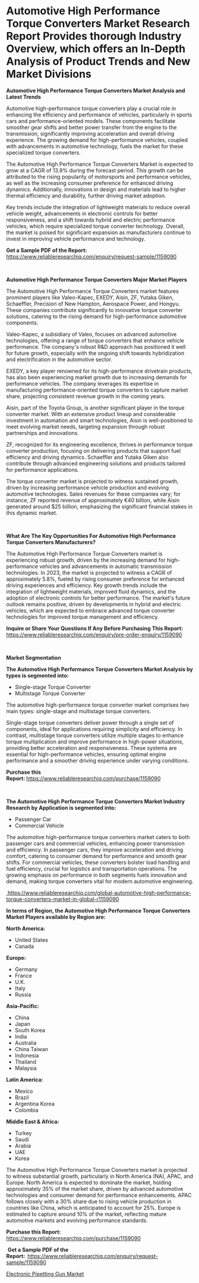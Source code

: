 <p><h1>Automotive High Performance Torque Converters Market Research Report Provides thorough Industry Overview, which offers an In-Depth Analysis of Product Trends and New Market Divisions</h1></p><p><strong>Automotive High Performance Torque Converters Market Analysis and Latest Trends</strong></p>
<p><p>Automotive high-performance torque converters play a crucial role in enhancing the efficiency and performance of vehicles, particularly in sports cars and performance-oriented models. These components facilitate smoother gear shifts and better power transfer from the engine to the transmission, significantly improving acceleration and overall driving experience. The growing demand for high-performance vehicles, coupled with advancements in automotive technology, fuels the market for these specialized torque converters.</p><p>The Automotive High Performance Torque Converters Market is expected to grow at a CAGR of 13.9% during the forecast period. This growth can be attributed to the rising popularity of motorsports and performance vehicles, as well as the increasing consumer preference for enhanced driving dynamics. Additionally, innovations in design and materials lead to higher thermal efficiency and durability, further driving market adoption.</p><p>Key trends include the integration of lightweight materials to reduce overall vehicle weight, advancements in electronic controls for better responsiveness, and a shift towards hybrid and electric performance vehicles, which require specialized torque converter technology. Overall, the market is poised for significant expansion as manufacturers continue to invest in improving vehicle performance and technology.</p></p>
<p><strong>Get a Sample PDF of the Report:&nbsp;</strong> <a href="https://www.reliableresearchiq.com/enquiry/request-sample/1159090?utm_campaign=3083&utm_medium=2&utm_source=Github&utm_content=ia&utm_term=22032025&utm_id=automotive-high-performance-torque-converters">https://www.reliableresearchiq.com/enquiry/request-sample/1159090</a></p>
<p>&nbsp;</p>
<p><strong>Automotive High Performance Torque Converters Major Market Players</strong></p>
<p><p>The Automotive High Performance Torque Converters market features prominent players like Valeo-Kapec, EXEDY, Aisin, ZF, Yutaka Giken, Schaeffler, Precision of New Hampton, Aerospace Power, and Hongyu. These companies contribute significantly to innovative torque converter solutions, catering to the rising demand for high-performance automotive components.</p><p>Valeo-Kapec, a subsidiary of Valeo, focuses on advanced automotive technologies, offering a range of torque converters that enhance vehicle performance. The company's robust R&D approach has positioned it well for future growth, especially with the ongoing shift towards hybridization and electrification in the automotive sector.</p><p>EXEDY, a key player renowned for its high-performance drivetrain products, has also been experiencing market growth due to increasing demands for performance vehicles. The company leverages its expertise in manufacturing performance-oriented torque converters to capture market share, projecting consistent revenue growth in the coming years.</p><p>Aisin, part of the Toyota Group, is another significant player in the torque converter market. With an extensive product lineup and considerable investment in automation and smart technologies, Aisin is well-positioned to meet evolving market needs, targeting expansion through robust partnerships and innovations.</p><p>ZF, recognized for its engineering excellence, thrives in performance torque converter production, focusing on delivering products that support fuel efficiency and driving dynamics. Schaeffler and Yutaka Giken also contribute through advanced engineering solutions and products tailored for performance applications.</p><p>The torque converter market is projected to witness sustained growth, driven by increasing performance vehicle production and evolving automotive technologies. Sales revenues for these companies vary; for instance, ZF reported revenue of approximately €40 billion, while Aisin generated around $25 billion, emphasizing the significant financial stakes in this dynamic market.</p></p>
<p>&nbsp;</p>
<p><strong>What Are The Key Opportunities For Automotive High Performance Torque Converters Manufacturers?</strong></p>
<p><p>The Automotive High Performance Torque Converters market is experiencing robust growth, driven by the increasing demand for high-performance vehicles and advancements in automatic transmission technologies. In 2023, the market is projected to witness a CAGR of approximately 5.8%, fueled by rising consumer preference for enhanced driving experiences and efficiency. Key growth trends include the integration of lightweight materials, improved fluid dynamics, and the adoption of electronic controls for better performance. The market's future outlook remains positive, driven by developments in hybrid and electric vehicles, which are expected to embrace advanced torque converter technologies for improved torque management and efficiency.</p></p>
<p><strong>Inquire or Share Your Questions If Any Before Purchasing This Report:</strong> <a href="https://www.reliableresearchiq.com/enquiry/pre-order-enquiry/1159090?utm_campaign=3083&utm_medium=2&utm_source=Github&utm_content=ia&utm_term=22032025&utm_id=automotive-high-performance-torque-converters">https://www.reliableresearchiq.com/enquiry/pre-order-enquiry/1159090</a></p>
<p>&nbsp;</p>
<p><strong>Market Segmentation</strong></p>
<p><strong>The Automotive High Performance Torque Converters Market Analysis by types is segmented into:</strong></p>
<p><ul><li>Single-stage Torque Converter</li><li>Multistage Torque Converter</li></ul></p>
<p><p>The automotive high-performance torque converter market comprises two main types: single-stage and multistage torque converters. </p><p>Single-stage torque converters deliver power through a single set of components, ideal for applications requiring simplicity and efficiency. In contrast, multistage torque converters utilize multiple stages to enhance torque multiplication and improve performance in high-power situations, providing better acceleration and responsiveness. These systems are essential for high-performance vehicles, ensuring optimal engine performance and a smoother driving experience under varying conditions.</p></p>
<p><strong>Purchase this Report:&nbsp;</strong><a href="https://www.reliableresearchiq.com/purchase/1159090?utm_campaign=3083&utm_medium=2&utm_source=Github&utm_content=ia&utm_term=22032025&utm_id=automotive-high-performance-torque-converters">https://www.reliableresearchiq.com/purchase/1159090</a></p>
<p>&nbsp;</p>
<p><strong>The Automotive High Performance Torque Converters Market Industry Research by Application is segmented into:</strong></p>
<p><ul><li>Passenger Car</li><li>Commercial Vehicle</li></ul></p>
<p><p>The automotive high-performance torque converters market caters to both passenger cars and commercial vehicles, enhancing power transmission and efficiency. In passenger cars, they improve acceleration and driving comfort, catering to consumer demand for performance and smooth gear shifts. For commercial vehicles, these converters bolster load handling and fuel efficiency, crucial for logistics and transportation operations. The growing emphasis on performance in both segments fuels innovation and demand, making torque converters vital for modern automotive engineering.</p></p>
<p><a href="https://www.reliableresearchiq.com/global-automotive-high-performance-torque-converters-market-in-global-r1159090?utm_campaign=3083&utm_medium=2&utm_source=Github&utm_content=ia&utm_term=22032025&utm_id=automotive-high-performance-torque-converters">&nbsp;https://www.reliableresearchiq.com/global-automotive-high-performance-torque-converters-market-in-global-r1159090</a></p>
<p><strong>In terms of Region, the Automotive High Performance Torque Converters Market Players available by Region are:</strong></p>
<p>
    <p> <strong> North America: </strong>
        <ul>
            <li>United States</li>
            <li>Canada</li>
        </ul>
        </p> 
    <p> <strong> Europe: </strong>
        <ul>
            <li>Germany</li>
            <li>France</li>
            <li>U.K.</li>
            <li>Italy</li>
            <li>Russia</li>
        </ul>
        </p> 
    <p> <strong> Asia-Pacific: </strong>
        <ul>
            <li>China</li>
            <li>Japan</li>
            <li>South Korea</li>
            <li>India</li>
            <li>Australia</li>
            <li>China Taiwan</li>
            <li>Indonesia</li>
            <li>Thailand</li>
            <li>Malaysia</li>
        </ul>
        </p> 
    <p> <strong> Latin America: </strong>
        <ul>
            <li>Mexico</li>
            <li>Brazil</li>
            <li>Argentina Korea</li>
            <li>Colombia</li>
        </ul>
        </p> 
    <p> <strong> Middle East & Africa: </strong>
        <ul>
            <li>Turkey</li>
            <li>Saudi</li>
            <li>Arabia</li>
            <li>UAE</li>
            <li>Korea</li>
        </ul>
    </p>
    </p>
<p><p>The Automotive High Performance Torque Converters market is projected to witness substantial growth, particularly in North America (NA), APAC, and Europe. North America is expected to dominate the market, holding approximately 35% of the market share, driven by advanced automotive technologies and consumer demand for performance enhancements. APAC follows closely with a 30% share due to rising vehicle production in countries like China, which is anticipated to account for 25%. Europe is estimated to capture around 10% of the market, reflecting mature automotive markets and evolving performance standards.</p></p>
<p><strong>Purchase this Report: </strong><a href="https://www.reliableresearchiq.com/purchase/1159090?utm_campaign=3083&utm_medium=2&utm_source=Github&utm_content=ia&utm_term=22032025&utm_id=automotive-high-performance-torque-converters">https://www.reliableresearchiq.com/purchase/1159090</a></p>
<p>&nbsp;<strong>Get a Sample PDF of the Report:&nbsp;&nbsp;</strong><a href="https://www.reliableresearchiq.com/enquiry/request-sample/1159090?utm_campaign=3083&utm_medium=2&utm_source=Github&utm_content=ia&utm_term=22032025&utm_id=automotive-high-performance-torque-converters">https://www.reliableresearchiq.com/enquiry/request-sample/1159090</a></p>
<p><strong></strong></p>
<p><p><a href="https://github.com/ternainglin/Market-Research-Report-List-1/blob/main/electronic-pipetting-gun-market.md?utm_campaign=3083&utm_medium=2&utm_source=Github&utm_content=ia&utm_term=22032025&utm_id=automotive-high-performance-torque-converters">Electronic Pipetting Gun Market</a></p></p>